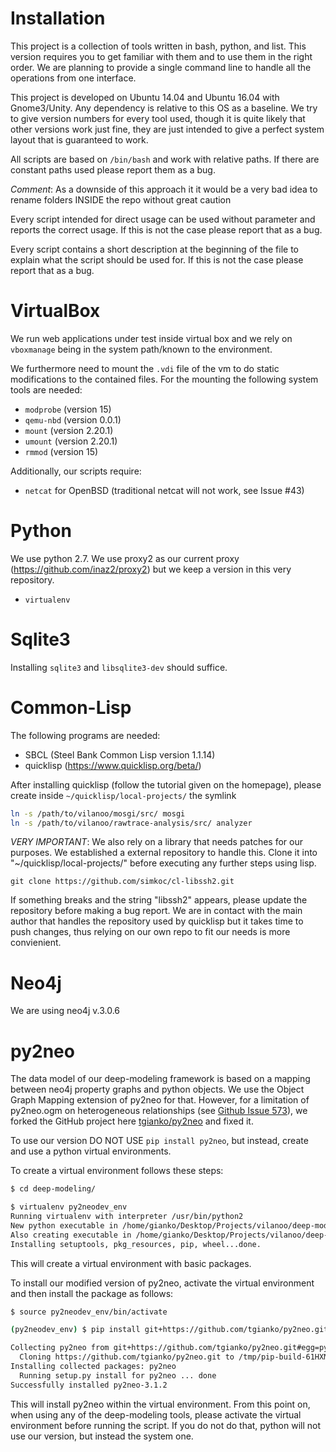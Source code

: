 # Installation

This project is a collection of tools written in bash, python, and list. 
This version requires you to get familiar with them and to use them in the
right order. We are planning to provide a single command line to handle all the 
operations from one interface.

This project is developed on Ubuntu 14.04 and Ubuntu 16.04 with Gnome3/Unity. 
Any dependency is relative to this OS as a baseline. We try to give version 
numbers for every tool used, though it is quite likely that other versions work
just fine, they are just intended to give a perfect system layout that is 
guaranteed to work.

All scripts are based on `/bin/bash` and work with relative paths. If there are
constant paths used please report them as a bug.

*Comment*: As a downside of this approach it it would be a very bad idea to
rename folders INSIDE the repo without great caution

Every script intended for direct usage can be used without parameter and reports
the correct usage. If this is not the case please report that as a bug.

Every script contains a short description at the beginning of the file to 
explain what the script should be used for. If this is not the case please 
report that as a bug.

# VirtualBox

We run web applications under test inside virtual box and we rely on `vboxmanage`
being in the system path/known to the environment.

We furthermore need to mount the `.vdi` file of the vm to do static 
modifications to the contained files. For the mounting the following system
tools are needed:

* `modprobe` (version 15)
* `qemu-nbd` (version 0.0.1)
* `mount`    (version 2.20.1)
* `umount`   (version 2.20.1)
* `rmmod`    (version 15)

Additionally, our scripts require:
* `netcat` for OpenBSD (traditional netcat will not work, see Issue #43)

# Python

We use python 2.7. We use proxy2 as our 
current proxy (https://github.com/inaz2/proxy2) but we keep a version in this
very repository.  

* `virtualenv` 

# Sqlite3

Installing `sqlite3` and `libsqlite3-dev` should suffice.

# Common-Lisp 

The following programs are needed:
* SBCL (Steel Bank Common Lisp version 1.1.14)
* quicklisp (https://www.quicklisp.org/beta/)

After installing quicklisp (follow the tutorial given on the homepage), please
create inside `~/quicklisp/local-projects/` the symlink

```bash
ln -s /path/to/vilanoo/mosgi/src/ mosgi 
ln -s /path/to/vilanoo/rawtrace-analysis/src/ analyzer
```

*VERY IMPORTANT*: We also rely on a library that needs patches for our purposes. 
We established a external repository to handle this. Clone it into 
"~/quicklisp/local-projects/" before executing any further steps using lisp.

    git clone https://github.com/simkoc/cl-libssh2.git

If something breaks and the string "libssh2" appears, please update the 
repository before making a bug report. We are in contact with the main author 
that handles the repository used by quicklisp but it takes time to push changes, 
thus relying on our own repo to fit our needs is more convienient.

# Neo4j

We are using neo4j v.3.0.6

# py2neo

The data model of our deep-modeling framework is based on a mapping between neo4j property graphs and python objects. We use the Object Graph Mapping extension of py2neo for that. However, for a limitation of py2neo.ogm on heterogeneous relationships (see [Github Issue 573](https://github.com/nigelsmall/py2neo/issues/573)), we forked the GitHub project here [tgianko/py2neo](https://github.com/tgianko/py2neo) and fixed it. 

To use our version DO NOT USE `pip install py2neo`, but instead, create and use a python virtual environments. 

To create a virtual environment follows these steps:

```bash
$ cd deep-modeling/

$ virtualenv py2neodev_env
Running virtualenv with interpreter /usr/bin/python2
New python executable in /home/gianko/Desktop/Projects/vilanoo/deep-modeling/py2neodev_env/bin/python2
Also creating executable in /home/gianko/Desktop/Projects/vilanoo/deep-modeling/py2neodev_env/bin/python
Installing setuptools, pkg_resources, pip, wheel...done.
```

This will create a virtual environment with basic packages. 

To install our modified version of py2neo, activate the virtual environment and then install the package as follows:

```bash
$ source py2neodev_env/bin/activate

(py2neodev_env) $ pip install git+https://github.com/tgianko/py2neo.git#egg=py2neo

Collecting py2neo from git+https://github.com/tgianko/py2neo.git#egg=py2neo
  Cloning https://github.com/tgianko/py2neo.git to /tmp/pip-build-61HXMR/py2neo
Installing collected packages: py2neo
  Running setup.py install for py2neo ... done
Successfully installed py2neo-3.1.2
```

This will install py2neo within the virtual environment. From this point on, when using any of the deep-modeling tools, please activate the virtual environment before running the script. If you do not do that, python will not use our version, but instead the system one.